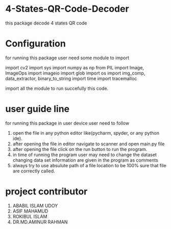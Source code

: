 # 4-States-QR-Code-Decoder
 this package decode 4 states QR code
# Configuration 
 for running this package user need some module to import
 
 import cv2
 import sys
 import numpy as np
 from PIL import Image, ImageOps
 import imageio
 import glob
 import os
 import img_comp, data_extractor, binary_to_string
 import time
 import tracemalloc
 
 import all the module to run succefully this code.

# user guide line
for running this package in user device user need to follow
1. open the file in any python editor like(pycharm, spyder, or any python ide).
2. after opening the file in editor navigate to scanner and open main.py file
3. after opening the file click on the run button to run the program.
4. in time of running the program user may need to change the dataset changing data set information are given in the program as comments
5. always try to use absulute path of a file location to be 100% sure that file are correctly called.


# project contributor
1. ABABIL ISLAM UDOY
2. ASIF MAHAMUD
3. ROKIBUL ISLAM
4. DR.MD.AMINUR RAHMAN
